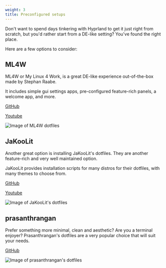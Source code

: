 ```yaml
---
weight: 3
title: Preconfigured setups
---
```


Don't want to spend days tinkering with Hyprland to get it just right from scratch, but you'd
rather start from a DE-like setting? You've found the right place.

Here are a few options to consider:

## ML4W

ML4W or My Linux 4 Work, is a great DE-like experience out-of-the-box made by Stephan Raabe.

It includes simple gui settings apps, pre-configured feature-rich panels, a welcome app, and more.

[GitHub](https://github.com/mylinuxforwork/dotfiles)

[Youtube](https://www.youtube.com/@mylinuxforwork)

![Image of ML4W dotfiles](https://i.ibb.co/7rxTRrw/395854121-47ed1ae0-a660-46f3-9bf5-917da0d3f675.png)

## JaKooLit

Another great option is installing JaKooLit's dotfiles. They are another feature-rich and very well
maintained option.

JaKooLit provides installation scripts for many distros for their dotfiles, with
many themes to choose from.

[GitHub](https://github.com/JaKooLit/Hyprland-Dots)

[Youtube](https://www.youtube.com/@Ja.KooLit)

![Image of JaKooLit's dotfiles](https://i.ibb.co/7tMsnTv/default-waybar.png)

## prasanthrangan

Prefer something more minimal, clean and aesthetic? Are you a terminal enjoyer?
Prasanthrangan's dotfiles are a very popular choice that will suit your needs.

[GitHub](https://github.com/prasanthrangan/hyprdots)

![Image of prasanthrangan's dotfiles](https://i.ibb.co/W3SYJCc/showcase-2-2412602747.png)

